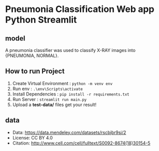 # Pneumonia Classification Web app Python Streamlit

## model

A pneumonia classifier was used to classify X-RAY images into {PNEUMONIA, NORMAL}.

## How to run Project

1. Create Virtual Environment : `python -m venv env`
2. Run env : `.\env\Scripts\activate`
3. Install Dependencies : `pip install -r requirements.txt`
4. Run Server : `streamlit run main.py`
5. Upload a **test-data/** files get your result!

## data

- Data: https://data.mendeley.com/datasets/rscbjbr9sj/2
- License: CC BY 4.0
- Citation: http://www.cell.com/cell/fulltext/S0092-8674(18)30154-5
